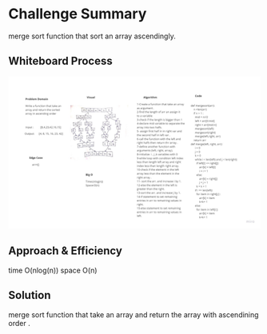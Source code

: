# Challenge Summary

merge sort function that sort an array ascendingly.

## Whiteboard Process

![merge_sort](ch27.jpg)

## Approach & Efficiency

time O(nlog(n))
space O(n)

## Solution

merge sort function that take an array and return the array with ascendining order .
